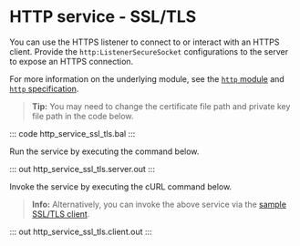 # HTTP service - SSL/TLS

You can use the HTTPS listener to connect to or interact with an HTTPS client. Provide the `http:ListenerSecureSocket` configurations to the server to expose an HTTPS connection.

For more information on the underlying module, see the [`http` module](https://lib.ballerina.io/ballerina/http/latest/)  and [`http` specification](https://ballerina.io/spec/http/#921-listener---ssltls).

>**Tip:** You may need to change the certificate file path and private key file path in the code below.

::: code http_service_ssl_tls.bal :::

Run the service by executing the command below.

::: out http_service_ssl_tls.server.out :::

Invoke the service by executing the cURL command below. 

>**Info:** Alternatively, you can invoke the above service via the [sample SSL/TLS client](/learn/by-example/http-client-ssl-tls/).

::: out http_service_ssl_tls.client.out :::

